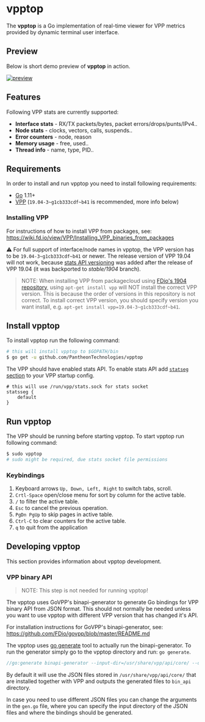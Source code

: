 # vpptop

The **vpptop** is a Go implementation of real-time viewer for VPP metrics provided by dynamic terminal user interface.

## Preview

Below is short demo preview of **vpptop** in action.

[![preview](https://asciinema.org/a/NHODZM2ebcwWFPEEPcja8X19R.svg)](https://asciinema.org/a/NHODZM2ebcwWFPEEPcja8X19R)

## Features

Following VPP stats are currently supported:

 - **Interface stats** - RX/TX packets/bytes, packet errors/drops/punts/IPv4..
 - **Node stats** - clocks, vectors, calls, suspends..
 - **Error counters** - node, reason
 - **Memory usage** - free, used..
 - **Thread info** - name, type, PID..

## Requirements

In order to install and run vpptop you need to install following requirements:

 - [Go](https://golang.org/dl/) 1.11+
 - [VPP](https://wiki.fd.io/view/VPP) (`19.04-3~g1cb333cdf~b41` is recommended, more info below)

### Installing VPP

For instructions of how to install VPP from packages, see: <https://wiki.fd.io/view/VPP/Installing_VPP_binaries_from_packages>

:warning: For full support of interface/node names in vpptop, the VPP version has to be `19.04-3~g1cb333cdf~b41` or newer. The release version of VPP 19.04 will not work, because [stats API versioning][stats-version-commit] was added after the release of VPP 19.04 (it was backported to _stable/1904_ branch).

> NOTE: When installing VPP from packagecloud using [FDio's 1904 repository](https://packagecloud.io/fdio/1904), using `apt-get install vpp` will NOT install the correct VPP version. This is because the order of versions in this repository is not correct.  To install correct VPP version, you should specify version you want install, e.g. `apt-get install vpp=19.04-3~g1cb333cdf~b41`.

## Install vpptop

To install vpptop run the following command:

```sh
# this will install vpptop to $GOPATH/bin
$ go get -u github.com/PantheonTechnologies/vpptop
```

The VPP should have enabled stats API. To enable stats API add [`statseg` section](https://wiki.fd.io/view/VPP/Command-line_Arguments#statseg_.7B_..._.7D) to your VPP startup config. 

```
# this will use /run/vpp/stats.sock for stats socket
statsseg {
	default
}
```

## Run vpptop

The VPP should be running before starting vpptop. To start vpptop run following command:

```sh
$ sudo vpptop
# sudo might be required, due stats socket file permissions
```

### Keybindings

1. Keyboard arrows ``Up, Down, Left, Right`` to switch tabs, scroll.
2. ``Crtl-Space`` open/close menu for sort by column for the active table.
3. ``/`` to filter the active table.
4. ``Esc`` to cancel the previous operation.
5. ``PgDn PgUp`` to skip pages in active table.
6. ``Ctrl-C`` to clear counters for the active table.
7. ``q`` to quit from the application

## Developing vpptop

This section provides information about vpptop development.

### VPP binary API

> NOTE: This step is not needed for running vpptop!

The vpptop uses GoVPP's binapi-generator to generate Go bindings for VPP binary API from JSON format. This should not normally be needed unless you want to use vpptop with different VPP version that has changed it's API.

For installation instructions for GoVPP's binapi-generator, see: <https://github.com/FDio/govpp/blob/master/README.md>

The vpptop uses [go generate](https://blog.golang.org/generate) tool to actually run the binapi-generator. To run the generator simply go to the vpptop directory and run: `go generate`.

```go
//go:generate binapi-generator --input-dir=/usr/share/vpp/api/core/ --output-dir=bin_api
```

By default it will use the JSON files stored in `/usr/share/vpp/api/core/` that are installed together with VPP and outputs the generated files to `bin_api` directory.

In case you need to use different JSON files you can change the arguments in the `gen.go` file, where you can specify the input directory of the JSON files and where the bindings should be generated.

[wiki-tui]: https://en.wikipedia.org/wiki/Text-based_user_interface
[stats-version-commit]: https://github.com/FDio/vpp/commit/1cb333cdf5ce26557233c5bdb5a18738cb6e1e2c
